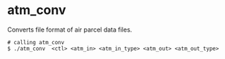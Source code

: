 # atm_conv

Converts file format of air parcel data files.

```
# calling atm_conv
$ ./atm_conv  <ctl> <atm_in> <atm_in_type> <atm_out> <atm_out_type>
```

